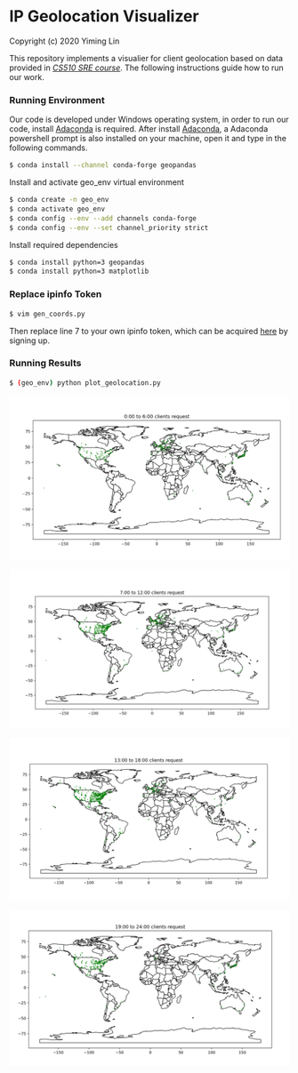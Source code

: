 # IP Geolocation Visualizer

Copyright (c) 2020 Yiming Lin

This repository implements a visualier for client geolocation based on data provided in [*CS510 SRE course*](https://sites.google.com/pdx.edu/sre-fall-2020/home?authuser=0). The following instructions guide how to run our work.

### Running Environment
Our code is developed under Windows operating system, in order to run our code, install [Adaconda](https://www.anaconda.com/) is required. After install [Adaconda](https://www.anaconda.com/), a Adaconda powershell prompt is also installed on your machine, open it and type in the following commands.

```sh
$ conda install --channel conda-forge geopandas
```

Install and activate geo_env virtual environment

```sh
$ conda create -n geo_env
$ conda activate geo_env
$ conda config --env --add channels conda-forge
$ conda config --env --set channel_priority strict
```

Install required dependencies

```sh
$ conda install python=3 geopandas
$ conda install python=3 matplotlib
```

### Replace ipinfo Token
```sh
$ vim gen_coords.py
```
Then replace line 7 to your own ipinfo token, which can be acquired [here](https://ipinfo.io/) by signing up. 


### Running Results
``` sh
$ (geo_env) python plot_geolocation.py
```

![alt text](https://github.com/y1m1ng1in/geolocation-ip-visualization/blob/master/docs/request1.PNG)

![alt text](https://github.com/y1m1ng1in/geolocation-ip-visualization/blob/master/docs/request2.PNG)


![alt text](https://github.com/y1m1ng1in/geolocation-ip-visualization/blob/master/docs/request3.PNG)


![alt text](https://github.com/y1m1ng1in/geolocation-ip-visualization/blob/master/docs/request4.PNG)


